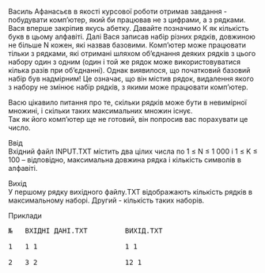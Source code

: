 <p>Василь Афанасьєв в якості курсової роботи отримав завдання - побудувати комп’ютер, який би працював не з цифрами, а з рядками. Вася вперше закріпив якусь абетку. Давайте позначимо К як кількість букв в цьому алфавіті. Далі Вася записав набір різних рядків, довжиною не більше N кожен, які назвав базовими. Комп’ютер може працювати тільки з рядками, які отримані шляхом об’єднання деяких рядків з цього набору один з одним (один і той же рядок може використовуватися кілька разів при об’єднанні). Однак виявилося, що початковий базовий набір був надмірним! Це означає, що він містив рядок, видалення якого з набору не змінює набір рядків, з якими може працювати комп’ютер.</p>
<p>Васю цікавило питання про те, скільки рядків може бути в невимірної множині, і скільки таких максимальних множин існує.<br>
Так як його комп’ютер ще не готовий, він попросив вас порахувати це число.</p>
<p>Ввід<br>
Вхідний файл INPUT.TXT містить два цілих числа по 1 ≤ N ≤ 1 000 і 1 ≤ K ≤ 100 – відповідно, максимальна довжина рядка і кількість символів в алфавіті.</p>
<p>Вихід<br>
У першому рядку вихідного файлу.TXT відображають кількість рядків в максимальному наборі. Другий - кількість таких наборів.</p>
<p>Приклади</p>
<pre class="has-line-data" data-line-start="12" data-line-end="15">№   ВХІДНІ ДАНІ.TXT         ВИХІД.TXT<br>
1   1 1                     1 1<br>
2   3 2                     12 1</pre>
